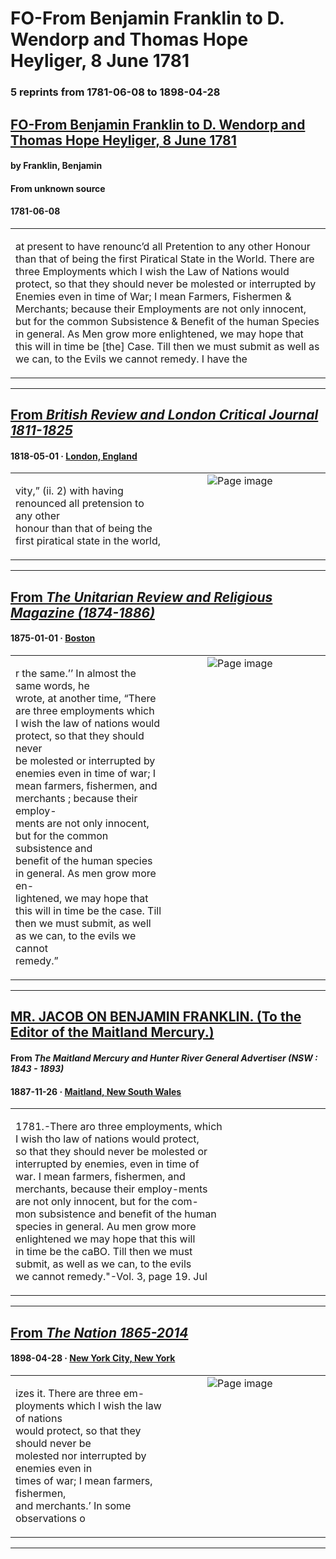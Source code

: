 
# FO-From Benjamin Franklin to D. Wendorp and Thomas Hope Heyliger, 8 June 1781

### 5 reprints from 1781-06-08 to 1898-04-28

## [FO-From Benjamin Franklin to D. Wendorp and Thomas Hope Heyliger, 8 June 1781](https://founders.archives.gov/documents/Franklin/01-35-02-0101)

#### by Franklin, Benjamin

#### From unknown source

#### 1781-06-08

<table style="width: 100%;"><tr><td style="width: 50%">

at present to have renounc’d all Pretention to any other Honour than that of being the first Piratical State in the World. There are three Employments which I wish the Law of Nations would protect, so that they should never be molested or interrupted by Enemies even in time of War; I mean Farmers, Fishermen &amp; Merchants; because their Employments are not only innocent, but for the common Subsistence &amp; Benefit of the human Species in general. As Men grow more enlightened, we may hope that this will in time be [the] Case. Till then we must submit as well as we can, to the Evils we cannot remedy. I have the
</td></tr></table>

---

## [From _British Review and London Critical Journal 1811-1825_](https://archive.org/details/sim_british-review-and-london-critical-journal_1818-05_11_22/page/n125/mode/1up?view=theater)

#### 1818-05-01 &middot; [London, England](http://dbpedia.org/resource/London)

<table style="width: 100%;"><tr><td style="width: 50%">

  
vity,” (ii. 2) with having renounced all pretension to any other  
honour than that of being the first piratical state in the world,
</td><td style="width: 50%; max-height: 75%; margin: auto; display: block;">
<img alt="Page image" src="https://iiif.archive.org/iiif/sim_british-review-and-london-critical-journal_1818-05_11_22&#0036;125/pct:20.087065,29.356618,71.766169,3.235294/600,/0/default.jpg"/>
</td>
</tr></table>

---

## [From _The Unitarian Review and Religious Magazine (1874-1886)_](https://archive.org/details/sim_unitarian-review_1875-01_3_1/page/n46/mode/1up?view=theater)

#### 1875-01-01 &middot; [Boston](http://dbpedia.org/resource/Boston)

<table style="width: 100%;"><tr><td style="width: 50%">

r the same.’’ In almost the same words, he  
wrote, at another time, “There are three employments which  
I wish the law of nations would protect, so that they should never  
be molested or interrupted by enemies even in time of war; I  
mean farmers, fishermen, and merchants ; because their employ-  
ments are not only innocent, but for the common subsistence and  
benefit of the human species in general. As men grow more en-  
lightened, we may hope that this will in time be the case. Till  
then we must submit, as well as we can, to the evils we cannot  
remedy.”
</td><td style="width: 50%; max-height: 75%; margin: auto; display: block;">
<img alt="Page image" src="https://iiif.archive.org/iiif/sim_unitarian-review_1875-01_3_1&#0036;46/pct:12.861272,61.645047,64.499037,18.071934/600,/0/default.jpg"/>
</td>
</tr></table>

---

## [MR. JACOB ON BENJAMIN FRANKLIN. (To the Editor of the Maitland Mercury.)](http://trove.nla.gov.au/ndp/del/article/18964625)

#### From _The Maitland Mercury and Hunter River General Advertiser (NSW : 1843 - 1893)_

#### 1887-11-26 &middot; [Maitland, New South Wales](http://dbpedia.org/resource/Maitland%2C_New_South_Wales)

<table style="width: 100%;"><tr><td style="width: 50%">

  
1781.-There aro three employments, which  
I wish tho law of nations would protect,  
so that they should never be molested or  
interrupted by enemies, even in time of  
war. I mean farmers, fishermen, and  
merchants, because their employ-ments  
are not only innocent, but for the com-  
mon subsistence and benefit of the human  
species in general. Au men grow more  
enlightened we may hope that this will  
in time be the caBO. Till then we must  
submit, as well as we can, to the evils  
we cannot remedy.&quot;-Vol. 3, page 19. Jul
</td></tr></table>

---

## [From _The Nation 1865-2014_](https://archive.org/details/sim_nation_1898-04-28_66_1713/page/n9/mode/1up?view=theater)

#### 1898-04-28 &middot; [New York City, New York](http://dbpedia.org/resource/New_York_City)

<table style="width: 100%;"><tr><td style="width: 50%">

izes it. There are three em-  
ployments which I wish the law of nations  
would protect, so that they should never be  
molested nor interrupted by enemies even in  
times of war; I mean farmers, fishermen,  
and merchants.’ In some observations o
</td><td style="width: 50%; max-height: 75%; margin: auto; display: block;">
<img alt="Page image" src="https://iiif.archive.org/iiif/sim_nation_1898-04-28_66_1713&#0036;9/pct:65.211497,17.185008,22.939262,4.565391/600,/0/default.jpg"/>
</td>
</tr></table>

---

